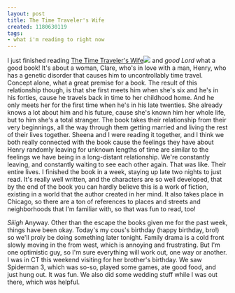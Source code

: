 ```yaml
---
layout: post
title: The Time Traveler's Wife
created: 1180630119
tags:
- what i'm reading to right now
---
```

I just finished reading [The Time Traveler's Wife](http://www.amazon.com/gp/search?ie=UTF8&#38;keywords=a%20time%20travelers%20wife&#38;tag=nikhiltrivedi-20&#38;index=books&#38;linkCode=ur2&#38;camp=1789&#38;creative=9325)![](http://www.assoc-amazon.com/e/ir?t=nikhiltrivedi-20&l=ur2&o=1) and _good Lord_ what a good book! It's about a woman, Clare, who's in love with a man, Henry, who has a genetic disorder that causes him to uncontrollably time travel. Concept alone, what a great premise for a book. The result of this relationship though, is that she first meets him when she's six and he's in his forties, cause he travels back in time to her childhood home. And he only meets her for the first time when he's in his late twenties. She already knows a lot about him and his future, cause she's known him her whole life, but to him she's a total stranger. The book takes their relationship from their very beginnings, all the way through them getting married and living the rest of their lives together. Sheena and I were reading it together, and I think we both really connected with the book cause the feelings they have about Henry randomly leaving for unknown lengths of time are similar to the feelings we have being in a long-distant relationship. We're constantly leaving, and constantly waiting to see each other again. That was like. Their entire lives. I finished the book in a week, staying up late two nights to just read. It's really well written, and the characters are so well developed, that by the end of the book you can hardly believe this is a work of fiction, existing in a world that the author created in her mind. It also takes place in Chicago, so there are a ton of references to places and streets and neighborhoods that I'm familiar with, so that was fun to read, too!

_Siiigh_ Anyway. Other than the escape the books given me for the past week, things have been okay. Today's my cous's birthday (happy birthday, bro!) so we'll proly be doing something later tonight. Family drama is a cold front slowly moving in the from west, which is annoying and frustrating. But I'm one optimistic guy, so I'm sure everything will work out, one way or another. I was in CT this weekend visiting for her brother's birthday. We saw Spiderman 3, which was so-so, played some games, ate good food, and just hung out. It was fun. We also did some wedding stuff while I was out there, which was helpful.

